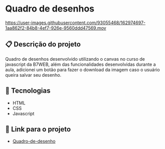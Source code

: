 # Quadro de desenhos

https://user-images.githubusercontent.com/93055468/162974697-1aa862f2-84b8-4ef7-926e-9560ddd47569.mov

## 📋 Descrição do projeto

Quadro de desenhos desenvolvido utilizando o canvas no curso de javascript da B7WEB, além das funcionalidades desenvolvidas durante a aula, adicionei um botão para fazer o download da imagem caso o usuário queira salvar seu desenho.

## 🚀 Tecnologias

- HTML
- CSS
- Javascript

## 🚀 Link para o projeto

- [Quadro-de-desenho](https://fabiomoura-m.github.io/quadro-de-desenho/)
